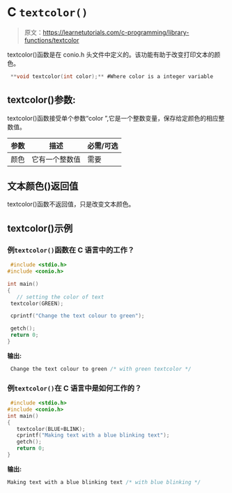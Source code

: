 # C `textcolor()`

> 原文：<https://learnetutorials.com/c-programming/library-functions/textcolor>

textcolor()函数是在 conio.h 头文件中定义的。该功能有助于改变打印文本的颜色。

```c
 **void textcolor(int color);** #Where color is a integer variable 

```

## textcolor()参数:

textcolor()函数接受单个参数“color ”,它是一个整数变量，保存给定颜色的相应整数值。

| 参数 | 描述 | 必需/可选 |
| --- | --- | --- |
| 颜色 | 它有一个整数值 | 需要 |

## 文本颜色()返回值

textcolor()函数不返回值，只是改变文本颜色。

## textcolor()示例

### 例`textcolor()`函数在 C 语言中的工作？

```c
 #include <stdio.h>
#include <conio.h>

int main()  
{  
   // setting the color of text
 textcolor(GREEN);

 cprintf("Change the text colour to green");

 getch();
 return 0;
} 

```

**输出:**

```c
 Change the text colour to green /* with green textcolor */ 
```

### 例`textcolor()`在 C 语言中是如何工作的？

```c
 #include <stdio.h>
#include <conio.h>
int main()  
{
   textcolor(BLUE+BLINK);
   cprintf("Making text with a blue blinking text");
   getch();
   return 0;
} 

```

**输出:**

```c
Making text with a blue blinking text /* with blue blinking */

```